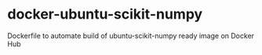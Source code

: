 # docker-ubuntu-scikit-numpy
Dockerfile to automate build of ubuntu-scikit-numpy ready image on Docker Hub
